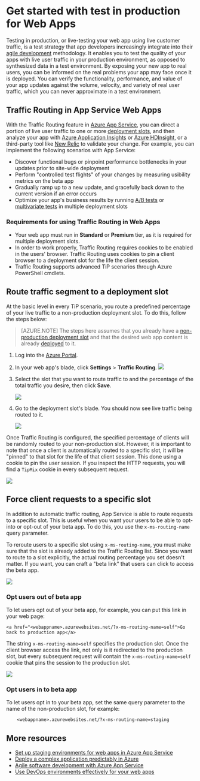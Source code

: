 <properties
	pageTitle="Get started with test in production for Web Apps"
	description="Learn about the Test in Production (TiP) feature in Azure App Service Web Apps."
	services="app-service\web"
	documentationCenter=""
	authors="cephalin"
	manager="wpickett"
	editor=""/>

<tags
	ms.service="app-service-web"
	ms.workload="web"
	ms.tgt_pltfrm="na"
	ms.devlang="na"
	ms.topic="article"
	ms.date="01/13/2016"
	ms.author="cephalin"/>

# Get started with test in production for Web Apps

Testing in production, or live-testing your web app using live customer traffic, is a test strategy that app developers increasingly integrate into their [agile development](https://en.wikipedia.org/wiki/Agile_software_development) methodology. It enables you to test the quality of your apps with live user traffic in your production environment, as opposed to synthesized data in a test environment. By exposing your new app to real users, you can be informed on the real problems your app may face once it is deployed. You can verify the functionality, performance, and value of your app updates against the volume, velocity, and variety of real user traffic, which you can never approximate in a test environment.

## Traffic Routing in App Service Web Apps

With the Traffic Routing feature in [Azure App Service](http://go.microsoft.com/fwlink/?LinkId=529714), you can direct a portion of live user traffic to one or more [deployment slots](web-sites-staged-publishing.md), and then analyze your app with [Azure Application Insights](/services/application-insights/) or [Azure HDInsight](/services/hdinsight/), or a third-party tool like [New Relic](/marketplace/partners/newrelic/newrelic/) to validate your change. For example, you can implement the following scenarios with App Service:

- Discover functional bugs or pinpoint performance bottlenecks in your updates prior to site-wide deployment
- Perform "controlled test flights" of your changes by measuring usibility metrics on the beta app
- Gradually ramp up to a new update, and gracefully back down to the current version if an error occurs 
- Optimize your app's business results by running [A/B tests](https://en.wikipedia.org/wiki/A/B_testing) or [multivariate tests](https://en.wikipedia.org/wiki/Multivariate_testing_in_marketing) in multiple deployment slots

### Requirements for using Traffic Routing in Web Apps

- Your web app must run in **Standard** or **Premium** tier, as it is required for multiple deployment slots.
- In order to work properly, Traffic Routing requires cookies to be enabled in the users' browser. Traffic Routing uses cookies to pin a client browser to a deployment slot for the life the client session.
- Traffic Routing supports advanced TiP scenarios through Azure PowerShell cmdlets.

## Route traffic segment to a deployment slot

At the basic level in every TiP scenario, you route a predefined percentage of your live traffic to a non-production deployment slot. To do this, follow the steps below:

>[AZURE.NOTE] The steps here assumes that you already have a [non-production deployment slot](web-sites-staged-publishing.md) and that the desired web app content is already [deployed](web-sites-deploy.md) to it.

1. Log into the [Azure Portal](https://portal.azure.com/).
2. In your web app's blade, click **Settings** > **Traffic Routing**.
  ![](./media/app-service-web-test-in-production/01-traffic-routing.png)
3. Select the slot that you want to route traffic to and the percentage of the total traffic you desire, then click **Save**.

	![](./media/app-service-web-test-in-production/02-select-slot.png)

4. Go to the deployment slot's blade. You should now see live traffic being routed to it.

	![](./media/app-service-web-test-in-production/03-traffic-routed.png)

Once Traffic Routing is configured, the specified percentage of clients will be randomly routed to your non-production slot. However, it is important to note that once a client is automatically routed to a specific slot, it will be "pinned" to that slot for the life of that client session. This done using a cookie to pin the user session. If you inspect the HTTP requests, you will find a `TipMix` cookie in every subsequent request.

![](./media/app-service-web-test-in-production/04-tip-cookie.png)

## Force client requests to a specific slot

In addition to automatic traffic routing, App Service is able to route requests to a specific slot. This is useful when you want your users to be able to opt-into or opt-out of your beta app. To do this, you use the `x-ms-routing-name` query parameter.

To reroute users to a specific slot using `x-ms-routing-name`, you must make sure that the slot is already added to the Traffic Routing list. Since you want to route to a slot explicitly, the actual routing percentage you set doesn't matter. If you want, you can craft a "beta link" that users can click to access the beta app.

![](./media/app-service-web-test-in-production/06-enable-x-ms-routing-name.png)

### Opt users out of beta app

To let users opt out of your beta app, for example, you can put this link in your web page:

    <a href="<webappname>.azurewebsites.net/?x-ms-routing-name=self">Go back to production app</a>

The string `x-ms-routing-name=self` specifies the production slot. Once the client browser access the link, not only is it redirected to the production slot, but every subsequent request will contain the `x-ms-routing-name=self` cookie that pins the session to the production slot.

![](./media/app-service-web-test-in-production/05-access-production-slot.png)

### Opt users in to beta app

To let users opt in to your beta app, set the same query parameter to the name of the non-production slot, for example:

		<webappname>.azurewebsites.net/?x-ms-routing-name=staging

## More resources ##

-   [Set up staging environments for web apps in Azure App Service](web-sites-staged-publishing.md)
-	[Deploy a complex application predictably in Azure](app-service-deploy-complex-application-predictably.md)
-   [Agile software development with Azure App Service](app-service-agile-software-development.md)
-	[Use DevOps environments effectively for your web apps](app-service-web-staged-publishing-realworld-scenarios.md)